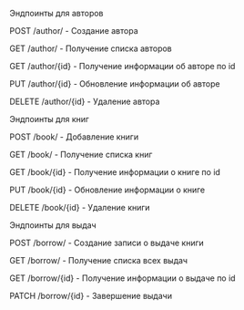 Эндпоинты для авторов

POST /author/ - Создание автора

GET /author/ - Получение списка авторов

GET /author/{id} - Получение информации об авторе по id

PUT /author/{id} - Обновление информации об авторе

DELETE /author/{id} - Удаление автора


Эндпоинты для книг

POST /book/ - Добавление книги

GET /book/ - Получение списка книг

GET /book/{id} - Получение информации о книге по id

PUT /book/{id} - Обновление информации о книге

DELETE /book/{id} - Удаление книги


Эндпоинты для выдач

POST /borrow/ - Создание записи о выдаче книги

GET /borrow/ - Получение списка всех выдач

GET /borrow/{id} - Получение информации о выдаче по id

PATCH /borrow/{id} - Завершение выдачи
